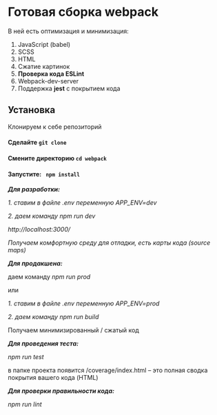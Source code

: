 # Готовая сборка webpack 


В ней есть оптимизация и минимизация:

1. JavaScript (babel)
2. SCSS
3. HTML
4. Сжатие картинок
5. **Проверка кода ESLint**
6. Webpack-dev-server 
7. Поддержка **jest** с покрытием кода



## Установка

Клонируем к себе репозиторий 

#### Сделайте `git clone`

#### Смените директорию `cd webpack`

#### Запустите: ` npm install`



***Для разработки:***

 *1. ставим в файле .env переменную APP_ENV=dev*

 *2. даем команду npm run dev*

 *http://localhost:3000/*

 *Получаем комфортную среду для отладки, есть карты кода (source maps)*



***Для продакшена:***

даем команду *npm run prod*

или

 *1. ставим в файле .env переменную APP_ENV=prod*

 *2. даем команду npm run build*

Получаем минимизированный / сжатый код

 

***Для проведения теста:***

  *npm run test*

в папке проекта появится /coverage/index.html – это полная сводка покрытия вашего кода (HTML) 



***Для проверки правильности кода:***

  *npm run lint*
